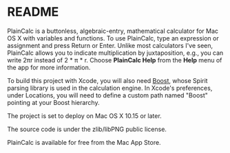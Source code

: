 # README #

PlainCalc is a buttonless, algebraic-entry, mathematical calculator for Mac OS X with variables and functions. To use PlainCalc, type an expression or assignment and press Return or Enter. Unlike most calculators I've seen, PlainCalc allows you to indicate multiplication by juxtaposition, e.g., you can write 2πr instead of 2 * π * r.  Choose **PlainCalc Help** from the **Help** menu of the app for more information.

To build this project with Xcode, you will also need [Boost](http://www.boost.org), whose Spirit parsing library is used in the calculation engine.  In Xcode's preferences, under Locations, you will need to define a custom path named "Boost" pointing at your Boost hierarchy.

The project is set to deploy on Mac OS X 10.15 or later.

The source code is under the zlib/libPNG public license.

PlainCalc is available for free from the Mac App Store.

